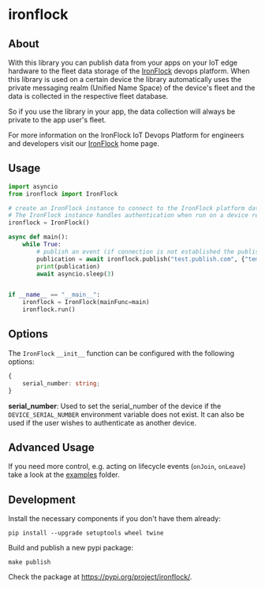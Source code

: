 # ironflock

## About

With this library you can publish data from your apps on your IoT edge hardware to the fleet data storage of the [IronFlock](https://studio.ironflock.com) devops platform.
When this library is used on a certain device the library automatically uses the private messaging realm (Unified Name Space)
of the device's fleet and the data is collected in the respective fleet database.

So if you use the library in your app, the data collection will always be private to the app user's fleet.

For more information on the IronFlock IoT Devops Platform for engineers and developers visit our [IronFlock](https://www.ironflock.com) home page.
## Usage

```python
import asyncio
from ironflock import IronFlock

# create an IronFlock instance to connect to the IronFlock platform data infrastructure.
# The IronFlock instance handles authentication when run on a device registered in IronFlock.
ironflock = IronFlock()

async def main():
    while True:
        # publish an event (if connection is not established the publish is skipped)
        publication = await ironflock.publish("test.publish.com", {"temperature": 20})
        print(publication)
        await asyncio.sleep(3)


if __name__ == "__main__":
    ironflock = IronFlock(mainFunc=main)
    ironflock.run()
```

## Options

The `IronFlock` `__init__` function can be configured with the following options:

```ts
{
    serial_number: string;
}
```

**serial_number**: Used to set the serial_number of the device if the `DEVICE_SERIAL_NUMBER` environment variable does not exist. It can also be used if the user wishes to authenticate as another device.

## Advanced Usage

If you need more control, e.g. acting on lifecycle events (`onJoin`, `onLeave`) take a look at
the [examples](https://github.com/RecordEvolution/ironflock-py/tree/main/examples) folder.


## Development

Install the necessary components if you don't have them already:

```shell
pip install --upgrade setuptools wheel twine
```

Build and publish a new pypi package:

```shell
make publish
```

Check the package at https://pypi.org/project/ironflock/.